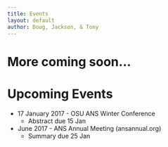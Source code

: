 ```yaml
---
title: Events
layout: default
author: Doug, Jackson, & Tony
---
```

More coming soon...
================================

# Upcoming Events
* 17 January 2017 - OSU ANS Winter Conference
  - Abstract due 15 Jan
* June 2017 - ANS Annual Meeting (ansannual.org)
  - Summary due 25 Jan
